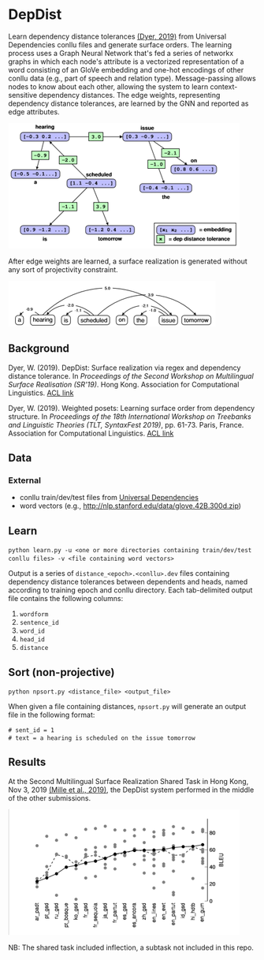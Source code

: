 # DepDist
Learn dependency distance tolerances [(Dyer, 2019)](https://www.aclweb.org/anthology/W19-7807.pdf) from Universal Dependencies conllu files and generate surface orders. The learning process uses a Graph Neural Network that's fed a series of networkx graphs in which each node's attribute is a vectorized representation of a word consisting of an GloVe embedding and one-hot encodings of other conllu data (e.g., part of speech and relation type). Message-passing allows nodes to know about each other, allowing the system to learn context-sensitive dependency distances. The edge weights, representing dependency distance tolerances, are learned by the GNN and reported as edge attributes.

![GNN](/img/input.png)

After edge weights are learned, a surface realization is generated without any sort of projectivity constraint.

![surface realization](/img/output.png)

## Background

Dyer, W. (2019). DepDist: Surface realization via regex and dependency distance tolerance. In *Proceedings of the Second Workshop on Multilingual Surface Realisation (SR'19)*. Hong Kong. Association for Computational Linguistics. [ACL link](https://www.aclweb.org/anthology/D19-6303.pdf)

Dyer, W. (2019). Weighted posets: Learning surface order from dependency structure. In *Proceedings of the 18th International Workshop on Treebanks and Linguistic Theories (TLT, SyntaxFest 2019)*, pp. 61-73. Paris, France. Association for Computational Linguistics. [ACL link](https://www.aclweb.org/anthology/W19-7807.pdf)

## Data

### External
* conllu train/dev/test files from [Universal Dependencies](https://github.com/UniversalDependencies/)
* word vectors (e.g., http://nlp.stanford.edu/data/glove.42B.300d.zip)

## Learn
`python learn.py -u <one or more directories containing train/dev/test conllu files> -v <file containing word vectors>`

Output is a series of `distance_<epoch>.<conllu>.dev` files containing dependency distance tolerances between dependents and heads, named according to training epoch and conllu directory. Each tab-delimited output file contains the following columns:
1. `wordform`
1. `sentence_id`
1. `word_id`
1. `head_id`
1. `distance`

## Sort (non-projective)
`python npsort.py <distance_file> <output_file>`

When given a file containing distances, `npsort.py` will generate an output file in the following format:
```
# sent_id = 1
# text = a hearing is scheduled on the issue tomorrow
```

## Results
At the Second Multilingual Surface Realization Shared Task in Hong Kong, Nov 3, 2019 [(Mille et al., 2019)](https://www.aclweb.org/anthology/D19-63.pdf), the DepDist system performed in the middle of the other submissions.

![shared task](/img/results.png)

NB: The shared task included inflection, a subtask not included in this repo.
